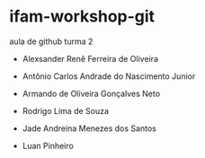 # ifam-workshop-git

aula de github turma 2


- Alexsander Renê Ferreira de Oliveira





- Antônio Carlos Andrade do Nascimento Junior
- Armando de Oliveira Gonçalves Neto
- Rodrigo Lima de Souza

- Jade Andreina Menezes dos Santos
- Luan Pinheiro


